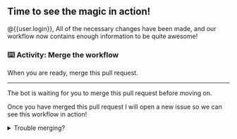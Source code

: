 ## Time to see the magic in action!

@{{user.login}}, All of the necessary changes have been made, and our workflow now contains enough information to be quite awesome!

### :keyboard: Activity: Merge the workflow

When you are ready, merge this pull request.

---

The bot is waiting for you to merge this pull request before moving on.

Once you have merged this pull request I will open a new issue so we can see this workflow in action!

<details><summary>Trouble merging?</summary>Try refreshing the page!</details>
